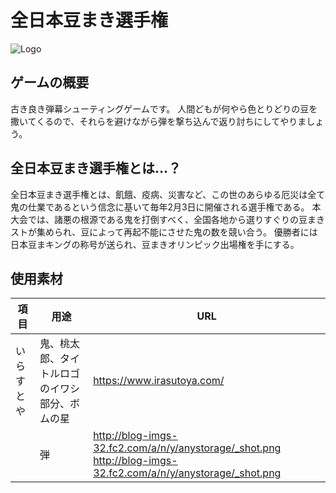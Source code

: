 # 全日本豆まき選手権

![Logo](https://drive.google.com/file/d/1yWi5yBZIkC7ljB3BpUIGqwC2vdcKWKIv/view?usp=sharing "LOGO")


## ゲームの概要
古き良き弾幕シューティングゲームです。
人間どもが何やら色とりどりの豆を撒いてくるので、それらを避けながら弾を撃ち込んで返り討ちにしてやりましょう。

## 全日本豆まき選手権とは…？
全日本豆まき選手権とは、飢餓、疫病、災害など、この世のあらゆる厄災は全て鬼の仕業であるという信念に基いて毎年2月3日に開催される選手権である。
本大会では、諸悪の根源である鬼を打倒すべく、全国各地から選りすぐりの豆まきストが集められ、豆によって再起不能にさせた鬼の数を競い合う。
優勝者には日本豆まキングの称号が送られ、豆まきオリンピック出場権を手にする。

## 使用素材
| 項目 | 用途 |URL|
-----|----------|--------
| いらすとや | 鬼、桃太郎、タイトルロゴのイワシ部分、ボムの星 |https://www.irasutoya.com/|
|    | 弾 |http://blog-imgs-32.fc2.com/a/n/y/anystorage/_shot.png http://blog-imgs-32.fc2.com/a/n/y/anystorage/_shot.png|
